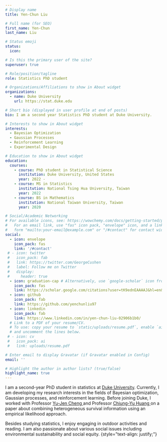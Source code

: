 ```yaml
---
# Display name
title: Yen-Chun Liu

# Full name (for SEO)
first_name: Yen-Chun
last_name: Liu

# Status emoji
status:
  icon: 

# Is this the primary user of the site?
superuser: true

# Role/position/tagline
role: Statistics PhD student

# Organizations/Affiliations to show in About widget
organizations:
  - name: Duke University
    url: https://stat.duke.edu

# Short bio (displayed in user profile at end of posts)
bio: I am a second year Statistics PhD student at Duke University.

# Interests to show in About widget
interests:
  - Bayesian Optimization
  - Gaussian Processes
  - Reinforcement Learning
  - Experimental Design

# Education to show in About widget
education:
  courses:
    - course: PhD student in Statistical Science
      institution: Duke University, United States
      year: 2022 -
    - course: MS in Statistics
      institution: National Tsing Hua University, Taiwan
      year: 2022
    - course: BS in Mathematics
      institution: National Taiwan University, Taiwan
      year: 2020

# Social/Academic Networking
# For available icons, see: https://wowchemy.com/docs/getting-started/page-builder/#icons
#   For an email link, use "fas" icon pack, "envelope" icon, and a link in the
#   form "mailto:your-email@example.com" or "/#contact" for contact widget.
social:
  - icon: envelope
    icon_pack: fas
    link: '/#contact'
 # - icon: twitter
 #   icon_pack: fab
 #   link: https://twitter.com/GeorgeCushen
 #   label: Follow me on Twitter
 #   display:
 #     header: true
  - icon: graduation-cap # Alternatively, use `google-scholar` icon from `ai` icon pack
    icon_pack: fas
    link: https://scholar.google.com/citations?user=tK9ednEAAAAJ&hl=en&oi=sra
  - icon: github
    icon_pack: fab
    link: https://github.com/yenchunliu97
  - icon: linkedin
    icon_pack: fab
    link: https://www.linkedin.com/in/yen-chun-liu-02906b1b0/
  # Link to a PDF of your resume/CV.
  # To use: copy your resume to `static/uploads/resume.pdf`, enable `ai` icons in `params.yaml`,
  # and uncomment the lines below.
 # - icon: cv
 #   icon_pack: ai
 #   link: uploads/resume.pdf

# Enter email to display Gravatar (if Gravatar enabled in Config)
email: ''

# Highlight the author in author lists? (true/false)
highlight_name: true
---
```


I am a second-year PhD student in statistics at <a href="https://stat.duke.edu" target="_blank"> Duke University</a>. Currently, I am developing my research interests in the fields of Bayesian optimization, Gaussian processes, and reinforcement learning. Before joining Duke, I worked with Professor <a href="http://www.stat.nthu.edu.tw/~ycheng/" target="_blank"> Yu-Jen Cheng </a> and Professor <a href="https://profiles.ucsf.edu/chiung-yu.huang" target="_blank"> Chiung-Yu Huang </a> on a paper about combining heterogeneous survival information using an empirical likelihood approach.

Besides studying statistics, I enjoy engaging in outdoor activities and reading. I am also passionate about various social issues including environmental sustainability and social equity. 
{style="text-align: justify;"}
